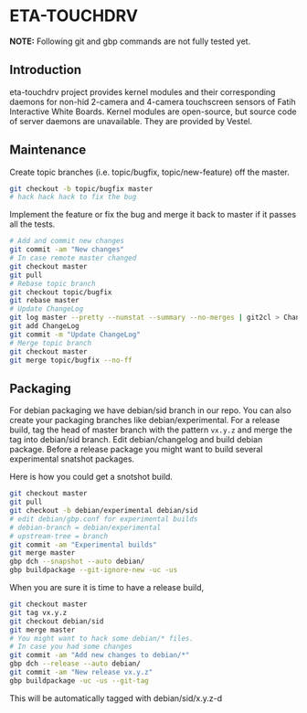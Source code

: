 # ETA-TOUCHDRV

**NOTE:** Following git and gbp commands are not fully tested yet.

## Introduction

eta-touchdrv project provides kernel modules and their corresponding daemons for
non-hid 2-camera and 4-camera touchscreen sensors of Fatih Interactive White
Boards. Kernel modules are open-source, but source code of server daemons are
unavailable. They are provided by Vestel.

## Maintenance

Create topic branches (i.e. topic/bugfix, topic/new-feature) off the master.

```bash
git checkout -b topic/bugfix master
# hack hack hack to fix the bug
```

Implement the feature or fix the bug and merge it back to master if it passes
all the tests.

```bash
# Add and commit new changes
git commit -am "New changes"
# In case remote master changed
git checkout master
git pull
# Rebase topic branch
git checkout topic/bugfix
git rebase master
# Update ChangeLog
git log master --pretty --numstat --summary --no-merges | git2cl > ChangeLog
git add ChangeLog
git commit -m "Update ChangeLog"
# Merge topic branch
git checkout master
git merge topic/bugfix --no-ff
```

## Packaging

For debian packaging we have debian/sid branch in our repo. You can also create
your packaging branches like debian/experimental. For a release build, tag the
head of master branch with the pattern `vx.y.z` and merge the tag into
debian/sid branch. Edit debian/changelog and build debian package. Before a
release package you might want to build several experimental snatshot packages.

Here is how you could get a snotshot build.

```bash
git checkout master
git pull
git checkout -b debian/experimental debian/sid
# edit debian/gbp.conf for experimental builds
# debian-branch = debian/experimental
# upstream-tree = branch
git commit -am "Experimental builds"
git merge master
gbp dch --snapshot --auto debian/
gbp buildpackage --git-ignore-new -uc -us
```

When you are sure it is time to have a release build,

```bash
git checkout master
git tag vx.y.z
git checkout debian/sid
git merge master
# You might want to hack some debian/* files.
# In case you had some changes
git commit -am "Add new changes to debian/*"
gbp dch --release --auto debian/
git commit -am "New release vx.y.z"
gbp buildpackage -uc -us --git-tag
```

This will be automatically tagged with debian/sid/x.y.z-d
